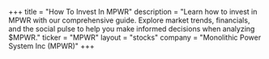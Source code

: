 +++
title = "How To Invest In MPWR"
description = "Learn how to invest in MPWR with our comprehensive guide. Explore market trends, financials, and the social pulse to help you make informed decisions when analyzing $MPWR."
ticker = "MPWR"
layout = "stocks"
company = "Monolithic Power System Inc (MPWR)"
+++


